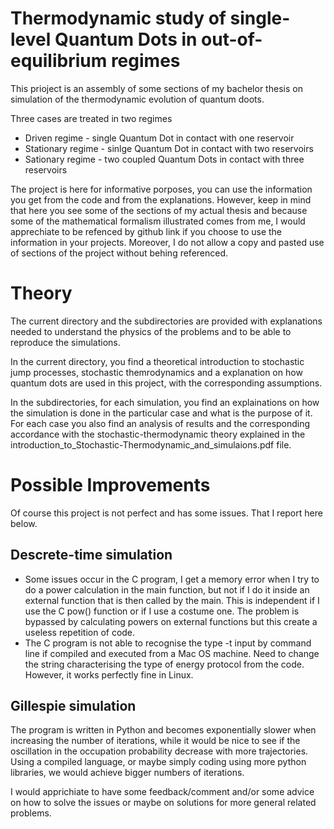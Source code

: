 # Thermodynamic study of single-level Quantum Dots in out-of-equilibrium regimes
 This prioject is an assembly of some sections of my bachelor thesis on simulation of the thermodynamic evolution of quantum doots.

 Three cases are treated in two regimes
* Driven regime - single Quantum Dot in contact with one reservoir
* Stationary regime - sinlge Quantum Dot in contact with two reservoirs
* Sationary regime - two coupled Quantum Dots in contact with three reservoirs

The project is here for informative porposes, you can use the information you get from the code and from the explanations. However, keep in mind that here you see some of the sections of my actual thesis and because some of the mathematical formalism illustrated comes from me, I would apprechiate to be refenced by github link if you choose to use the information in your projects. Moreover, I do not allow a copy and pasted use of sections of the project without behing referenced.

# Theory
The current directory and the subdirectories are provided with explanations needed to understand the physics of the problems and to be able to reproduce the simulations.

In the current directory, you find a theoretical introduction to stochastic jump processes, stochastic themrodynamics and a explanation on how quantum dots are used in this project, with the corresponding assumptions.

In the subdirectories, for each simulation, you find an explainations on how the simulation is done in the particular case and what is the purpose of it. For each case you also find an analysis of results and the corresponding accordance with the stochastic-thermodynamic theory explained in the introduction_to_Stochastic-Thermodynamic_and_simulaions.pdf file.

# Possible Improvements
Of course this project is not perfect and has some issues. That I report here below.

## Descrete-time simulation
* Some issues occur in the C program, I get a memory error when I try to do a power calculation in the main function, but not if I do it inside an external function that is then called by the main. This is independent if I use the C pow() function or if I use a costume one. The problem is bypassed by calculating powers on external functions but this create a useless repetition of code.
* The C program is not able to recognise the type -t input by command line if compiled and executed from a Mac OS machine. Need to change the string characterising the type of energy protocol from the code. However, it works perfectly fine in Linux.

## Gillespie simulation
The program is written in Python and becomes exponentially slower when increasing the number of iterations, while it would be nice to see if the oscillation in the occupation probability decrease with more trajectories. Using a compiled language, or maybe simply coding using more python libraries, we would achieve bigger numbers of iterations.

I would apprichiate to have some feedback/comment and/or some advice on how to solve the issues or maybe on solutions for more general related problems.
